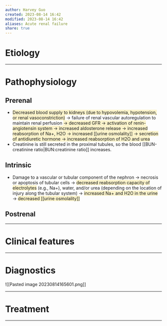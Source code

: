 ```yaml
---
author: Harvey Guo
created: 2023-08-14 16:42
modified: 2023-08-14 16:42
aliases: Acute renal failure
share: true
---
```

# Etiology


---
# Pathophysiology
## Prerenal
- <span style="background:rgba(240, 200, 0, 0.2)">Decreased blood supply to kidneys (due to hypovolemia, hypotension, or renal vasoconstriction)</span> → failure of renal vascular autoreg<span style="background:rgba(240, 200, 0, 0.2)"></span>ulation to maintain renal perfusion <span style="background:rgba(240, 200, 0, 0.2)">→ decreased GFR → activation of renin-angiotensin system → increased aldosterone release → increased reabsorption of Na+, H2O → increased [[urine osmolality]] → secretion of antidiuretic hormone → increased reabsorption of H2O and urea</span>
- Creatinine is still secreted in the proximal tubules, so the blood [[BUN-creatinine ratio|BUN:creatinine ratio]] increases.
## Intrinsic
- Damage to a vascular or tubular component of the nephron → necrosis or apoptosis of tubular cells → <span style="background:rgba(240, 200, 0, 0.2)">decreased reabsorption capacity of electrolytes</span> (e.g., Na+), water, and/or urea (depending on the location of injury along the tubular system) → <span style="background:rgba(240, 200, 0, 0.2)">increased Na+ and H2O in the urine</span> → <span style="background:rgba(240, 200, 0, 0.2)">decreased [[urine osmolality]]</span>
## Postrenal


---
# Clinical features


---
# Diagnostics
![[Pasted image 20230814165601.png]]

---
# Treatment


---
